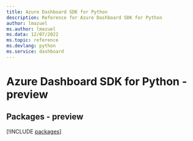 ```yaml
---
title: Azure Dashboard SDK for Python
description: Reference for Azure Dashboard SDK for Python
author: lmazuel
ms.author: lmazuel
ms.data: 12/07/2022
ms.topic: reference
ms.devlang: python
ms.service: dashboard
---
```

# Azure Dashboard SDK for Python - preview
## Packages - preview
[!INCLUDE [packages](dashboard-index.md)]